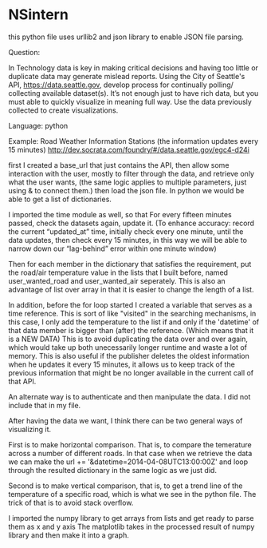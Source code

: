 NSintern
========
this python file uses urllib2 and json library to enable JSON file parsing.

Question:

In Technology data is key in making critical decisions and having too little or duplicate data may generate mislead reports. Using the City of Seattle's API, https://data.seattle.gov, develop process for continually polling/ collecting available dataset(s).
It’s not enough just to have rich data, but you must able to quickly visualize in meaning full way. Use the data previously collected to create visualizations.


Language: python 

Example:
Road Weather Information Stations (the information updates every 15 minutes)
http://dev.socrata.com/foundry/#/data.seattle.gov/egc4-d24i

first I created a base_url that just contains the API, 
then allow some interaction with the user, mostly to filter through the data, and retrieve only what the user wants, (the same logic applies to multiple parameters, just using & to connect them.)
then load the json file. 
In python we would be able to get a list of dictionaries.

I imported the time module as well, so that
For every fifteen minutes passed, check the datasets again, update it. (To enhance accuracy: record the current “updated_at” time, initially check every one minute, until the data updates, then check every 15 minutes, in this way we will be able to narrow down our “lag-behind” error within one minute window)

Then for each member in the dictionary that satisfies the requirement, put the road/air temperature value in the lists that I built before, named user_wanted_road and user_wanted_air seperately. This is also an advantage of list over array in that it is easier to change the length of a list.

In addition, before the for loop started I created a variable that serves as a time reference. 
This is sort of like "visited" in the searching mechanisms, in this case, I only add the temperature to the list if and only if the 'datetime' of that data member is bigger than (after) the reference. (Which means that it is a NEW DATA) This is to avoid duplicating the data over and over again, which would take up both unecessarily longer runtime and waste a lot of memory. 
This is also useful if the publisher deletes the oldest information when he updates it every 15 minutes, it allows us to keep track of the previous information that might be no longer available in the current call of that API.

An alternate way is to authenticate and then manipulate the data. I did not include that in my file.




After having the data we want, I think there can be two general ways of visualizing it.

First is to make horizontal comparison. That is, to compare the temerature across a number of different roads. In that case when we retrieve the data we can make the url += '&datetime=2014-04-08UTC13:00:00Z' and loop through the resulted dictionary in the same logic as we just did. 

Second is to make vertical comparison, that is, to get a trend line of the temperature of a specific road, which is what we see in the python file. The trick of that is to avoid stack overflow.

I imported the numpy library to get arrays from lists and get ready to parse them as x and y axis 
The matplotlib takes in the processed result of numpy library and then make it into a graph.



